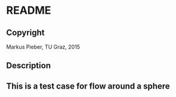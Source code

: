 README
===============

Copyright
----------------
Markus Pieber, TU Graz, 2015

Description
---------------------------
This is a test case for flow around a sphere
---------------------------

